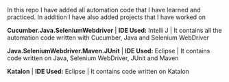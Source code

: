 In this repo I have added all automation code that I have learned and practiced. In addition I have also added projects that I have worked on

**Cucumber.Java.SeleniumWebdriver** | **IDE Used:** Intelli J | 
It contains all the automation code written with Cucumber, Java and Selenium WebDriver

**Java.SeleniumWebdriver.Maven.JUnit** | **IDE Used:** Eclipse | 
It contains code written on Java, Selenium WebDriver, JUnit and Maven

**Katalon** | **IDE Used:** Eclipse | It contains code written on Katalon
